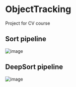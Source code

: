 # ObjectTracking
Project for CV course

## Sort pipeline

![image](https://github.com/user-attachments/assets/29307a5c-05a6-4651-816f-2a0b10461722)

## DeepSort pipeline

![image](https://github.com/user-attachments/assets/40e98fb6-7d84-4926-b591-36562e0b7838)

